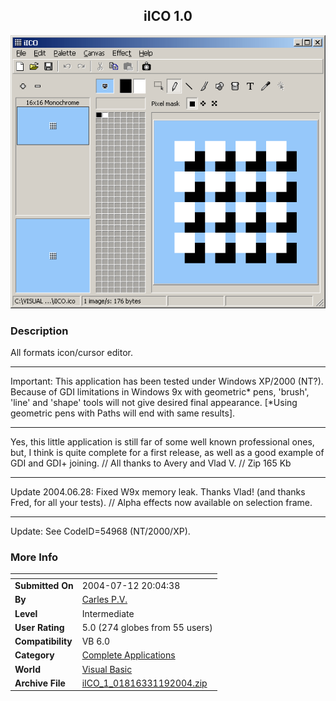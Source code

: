 ﻿<div align="center">

## iICO 1\.0

<img src="PIC2004621170198314.gif">
</div>

### Description

All formats icon/cursor editor. 

----

Important: This application has been tested under Windows XP/2000 (NT?). Because of GDI limitations in Windows 9x with geometric* pens, 'brush', 'line' and 'shape' tools will not give desired final appearance. [*Using geometric pens with Paths will end with same results]. 

----

Yes, this little application is still far of some well known professional ones, but, I think is quite complete for a first release, as well as a good example of GDI and GDI+ joining. // All thanks to Avery and Vlad V. // Zip 165 Kb



----

Update 2004.06.28: Fixed W9x memory leak. Thanks Vlad! (and thanks Fred, for all your tests). // Alpha effects now available on selection frame. 

----

Update: See CodeID=54968 (NT/2000/XP).
 
### More Info
 


<span>             |<span>
---                |---
**Submitted On**   |2004-07-12 20:04:38
**By**             |[Carles P\.V\.](https://github.com/Planet-Source-Code/PSCIndex/blob/master/ByAuthor/carles-p-v.md)
**Level**          |Intermediate
**User Rating**    |5.0 (274 globes from 55 users)
**Compatibility**  |VB 6\.0
**Category**       |[Complete Applications](https://github.com/Planet-Source-Code/PSCIndex/blob/master/ByCategory/complete-applications__1-27.md)
**World**          |[Visual Basic](https://github.com/Planet-Source-Code/PSCIndex/blob/master/ByWorld/visual-basic.md)
**Archive File**   |[iICO\_1\_01816331192004\.zip](https://github.com/Planet-Source-Code/carles-p-v-iico-1-0__1-54524/archive/master.zip)








